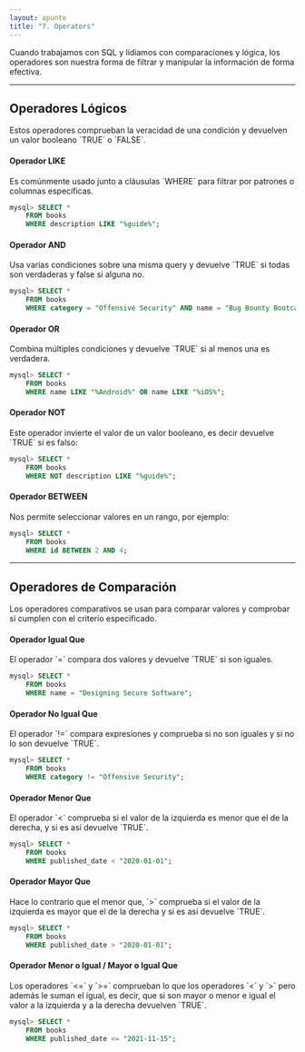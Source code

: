 ```yaml
---
layout: apunte
title: "7. Operators"
---
```


Cuando trabajamos con SQL y lidiamos con comparaciones y lógica, los operadores son nuestra forma de filtrar y manipular la información de forma efectiva.

----------------------
<h2>Operadores Lógicos</h2>
Estos operadores comprueban la veracidad de una condición y devuelven un valor booleano `TRUE` o `FALSE`.

<h4>Operador LIKE</h4>
Es comúnmente usado junto a cláusulas `WHERE` para filtrar por patrones o columnas específicas.

```sql
mysql> SELECT *
	FROM books
	WHERE description LIKE "%guide%";
```

<h4>Operador AND</h4>
Usa varias condiciones sobre una misma query y devuelve `TRUE` si todas son verdaderas y false si alguna no.

```sql
mysql> SELECT *
    FROM books
    WHERE category = "Offensive Security" AND name = "Bug Bounty Bootcamp"; 
```

<h4>Operador OR</h4>
Combina múltiples condiciones y devuelve `TRUE` si al menos una es verdadera.

```sql
mysql> SELECT *
    FROM books
    WHERE name LIKE "%Android%" OR name LIKE "%iOS%"; 
```

<h4>Operador NOT</h4>
Este operador invierte el valor de un valor booleano, es decir devuelve `TRUE` si es falso:

```sql
mysql> SELECT *
    FROM books
    WHERE NOT description LIKE "%guide%";
```

<h4>Operador BETWEEN</h4>
Nos permite seleccionar valores en un rango, por ejemplo:

```sql
mysql> SELECT *
    FROM books
    WHERE id BETWEEN 2 AND 4;
```

-----------------------
<h2>Operadores de Comparación</h2>
Los operadores comparativos se usan para comparar valores y comprobar si cumplen con el criterio especificado.

<h4>Operador Igual Que</h4>
El operador `=` compara dos valores y devuelve `TRUE` si son iguales.

```sql
mysql> SELECT *
    FROM books
    WHERE name = "Designing Secure Software";
```

<h4>Operador No Igual Que</h4>
El operador `!=` compara expresiones y comprueba si no son iguales y si no lo son devuelve `TRUE`.

```sql
mysql> SELECT *
    FROM books
    WHERE category != "Offensive Security";
```

<h4>Operador Menor Que</h4>
El operador `<` comprueba si el valor de la izquierda es menor que el de la derecha, y si es así devuelve `TRUE`.

```sql
mysql> SELECT *
    FROM books
    WHERE published_date < "2020-01-01";
```

<h4>Operador Mayor Que</h4>
Hace lo contrario que el menor que, `>` comprueba si el valor de la izquierda es mayor que el de la derecha y si es así devuelve `TRUE`.

```sql
mysql> SELECT *
    FROM books
    WHERE published_date > "2020-01-01";
```

<h4>Operador Menor o Igual / Mayor o Igual Que</h4>
Los operadores `<=` y `>=` comprueban lo que los operadores `<` y `>` pero además le suman el igual, es decir, que si son mayor o menor e igual el valor a la izquierda y a la derecha devuelven `TRUE`.

```sql
mysql> SELECT *
    FROM books
    WHERE published_date <= "2021-11-15";
```